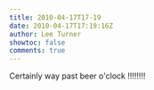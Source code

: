 ```yaml
---
title: 2010-04-17T17-19
date: 2010-04-17T17:19:16Z
author: Lee Turner
showtoc: false
comments: true
---
```


Certainly way past beer o'clock !!!!!!!!

